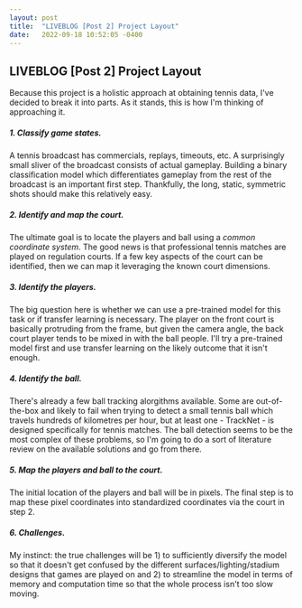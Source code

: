```yaml
---
layout: post
title:  "LIVEBLOG [Post 2] Project Layout"
date:   2022-09-18 10:52:05 -0400
---
```

<h2>LIVEBLOG [Post 2] Project Layout</h2>
<p>
Because this project is a holistic approach at obtaining tennis data, I've decided to break it into parts. As it stands, this is how I'm thinking of approaching it.
</p>
<p>
<h5>1. Classify game states.</h5>
A tennis broadcast has commercials, replays, timeouts, etc. A surprisingly small sliver of the broadcast consists of actual gameplay. Building a binary classification model which differentiates gameplay from the rest of the broadcast is an important first step. Thankfully, the long, static, symmetric shots should make this relatively easy.
</p>
<p>
<h5>2. Identify and map the court.</h5>
The ultimate goal is to locate the players and ball using a <i>common coordinate system</i>. The good news is that professional tennis matches are played on regulation courts. If a few key aspects of the court can be identified, then we can map it leveraging the known court dimensions.
</p>
<p>
<h5>3. Identify the players.</h5>
The big question here is whether we can use a pre-trained model for this task or if transfer learning is necessary. The player on the front court is basically protruding from the frame, but given the camera angle, the back court player tends to be mixed in with the ball people. I'll try a pre-trained model first and use transfer learning on the likely outcome that it isn't enough.
</p>
<p>
<h5>4. Identify the ball.</h5>
There's already a few ball tracking alorgithms available. Some are out-of-the-box and likely to fail when trying to detect a small tennis ball which travels hundreds of kilometres per hour, but at least one - TrackNet - is designed specifically for tennis matches. The ball detection seems to be the most complex of these problems, so I'm going to do a sort of literature review on the available solutions and go from there.
</p>
<p>
<h5>5. Map the players and ball to the court.</h5>
The initial location of the players and ball will be in pixels. The final step is to map these pixel coordinates into standardized coordinates via the court in step 2.
</p>
<p>
<h5>6. Challenges.</h5>
My instinct: the true challenges will be 1) to sufficiently diversify the model so that it doesn't get confused by the different surfaces/lighting/stadium designs that games are played on and 2) to streamline the model in terms of memory and computation time so that the whole process isn't too slow moving.
</p>